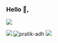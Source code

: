 ### Hello 👋,

![](https://komarev.com/ghpvc/?username=your-github-pratik-adh&label=PROFILE+VIEWS)

<img align="left" src="https://github-readme-streak-stats.herokuapp.com/?user=pratik-adh&theme=dark"/>
<img src="https://github-readme-stats.vercel.app/api?username=pratik-adh&show_icons=true&theme=dark" alt="pratik-adh" />
<img src="https://github-readme-stats.vercel.app/api/top-langs?username=pratik-adh"/>

<!-- <img src="https://github-readme-stats.vercel.app/api/top-langs/?username=pratik-adh&layout=compact&count_private=true&theme=dark" /> -->
<!--
**pratik-adh/pratik-adh** is a ✨ _special_ ✨ repository because its `README.md` (this file) appears on your GitHub profile.

Here are some ideas to get you started:

- 🔭 I’m currently working on ...
- 🌱 I’m currently learning ...
- 👯 I’m looking to collaborate on ...
- 🤔 I’m looking for help with ...
- 💬 Ask me about ...
- 📫 How to reach me: ...
- 😄 Pronouns: ...
- ⚡ Fun fact: ...
-->
